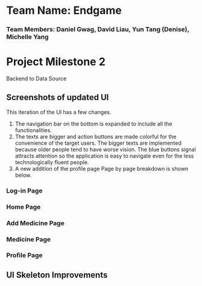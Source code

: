 # Team Name: Endgame
### Team Members: Daniel Gwag, David Liau, Yun Tang (Denise), Michelle Yang

# Project Milestone 2

Backend to Data Source

## Screenshots of updated UI
This iteration of the UI has a few changes. 
1. The navigation bar on the bottom is expanded to include all the functionalities. 
2. The texts are bigger and action buttons are made colorful for the convenience of the target users. The bigger texts are implemented because older people tend to have worse vision. The blue buttons signal attracts attention so the application is easy to navigate even for the less technologically fluent people. 
3. A new addition of the profile page
Page by page breakdown is shown below. 

### Log-in Page

### Home Page

### Add Medicine Page

### Medicine Page

### Profile Page

## UI Skeleton Improvements
